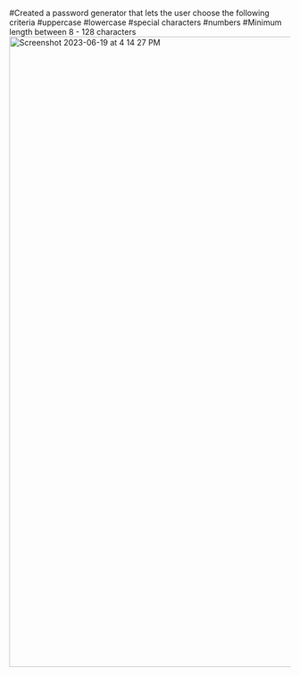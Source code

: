 #Created a password generator that lets the user choose the following criteria
  #uppercase
  #lowercase
  #special characters
  #numbers
#Minimum length between 8 - 128 characters
<img width="1128" alt="Screenshot 2023-06-19 at 4 14 27 PM" src="https://github.com/2023inception/passwordgeneratorCH3/assets/133824998/e91375ba-f9bc-45a4-9b17-4de62619609d">
